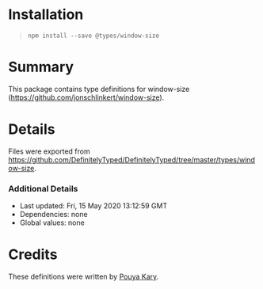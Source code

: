 # Installation
> `npm install --save @types/window-size`

# Summary
This package contains type definitions for window-size (https://github.com/jonschlinkert/window-size).

# Details
Files were exported from https://github.com/DefinitelyTyped/DefinitelyTyped/tree/master/types/window-size.

### Additional Details
 * Last updated: Fri, 15 May 2020 13:12:59 GMT
 * Dependencies: none
 * Global values: none

# Credits
These definitions were written by [Pouya Kary](https://github.com/pmkary).
